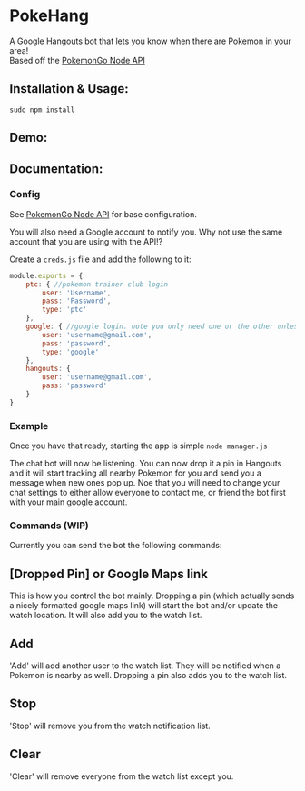 # PokeHang
A Google Hangouts bot that lets you know when there are Pokemon in your area!<br>
Based off the [PokemonGo Node API](https://github.com/Armax/Pokemon-GO-node-api)

## Installation & Usage:
```
sudo npm install
```

## Demo:


## Documentation:

### Config

See [PokemonGo Node API](https://github.com/Armax/Pokemon-GO-node-api) for base configuration.

You will also need a Google account to notify you. Why not use the same account that you are using with the API!?

Create a `creds.js` file and add the following to it:
```javascript
module.exports = {
    ptc: { //pokemon trainer club login
        user: 'Username',
        pass: 'Password',
        type: 'ptc'
    },
    google: { //google login. note you only need one or the other unless you want to run multiple instances
        user: 'username@gmail.com',
        pass: 'password',
        type: 'google'
    },
    hangouts: {
        user: 'username@gmail.com',
        pass: 'password'
    }
}
```

### Example

Once you have that ready, starting the app is simple
`node manager.js`

The chat bot will now be listening. You can now drop it a pin in Hangouts and it will start tracking all nearby Pokemon for you and send you a message when new ones pop up. Noe that you will need to change your chat settings to either allow everyone to contact me, or friend the bot first with your main google account.

### Commands (WIP)

Currently you can send the bot the following commands:

## [Dropped Pin] or Google Maps link

This is how you control the bot mainly. Dropping a pin (which actually sends a nicely formatted google maps link) will start the bot and/or update the watch location. It will also add you to the watch list.

## Add

'Add' will add another user to the watch list. They will be notified when a Pokemon is nearby as well. Dropping a pin also adds you to the watch list.

## Stop

'Stop' will remove you from the watch notification list.

## Clear

'Clear' will remove everyone from the watch list except you.
